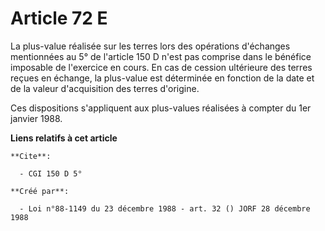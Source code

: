 # Article 72 E

La plus-value réalisée sur les terres lors des opérations d'échanges mentionnées au 5° de l'article 150 D n'est pas comprise
dans le bénéfice imposable de l'exercice en cours. En cas de cession ultérieure des terres reçues en échange, la plus-value
est déterminée en fonction de la date et de la valeur d'acquisition des terres d'origine.

Ces dispositions s'appliquent aux plus-values réalisées à compter du 1er janvier 1988.

**Liens relatifs à cet article**

	**Cite**:

	  - CGI 150 D 5°

	**Créé par**:

	  - Loi n°88-1149 du 23 décembre 1988 - art. 32 () JORF 28 décembre 1988
